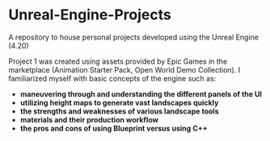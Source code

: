 # Unreal-Engine-Projects
A repository to house personal projects developed using the Unreal Engine (4.20)

Project 1 was created using assets provided by Epic Games in the marketplace (Animation Starter Pack, Open World Demo Collection). I familiarized myself with basic concepts of the engine such as: 

- __maneuvering through and understanding the different panels of the UI__
- __utilizing height maps to generate vast landscapes quickly__
- __the strengths and weaknesses of various landscape tools__
- __materials and their production workflow__
- __the pros and cons of using Blueprint versus using C++__


